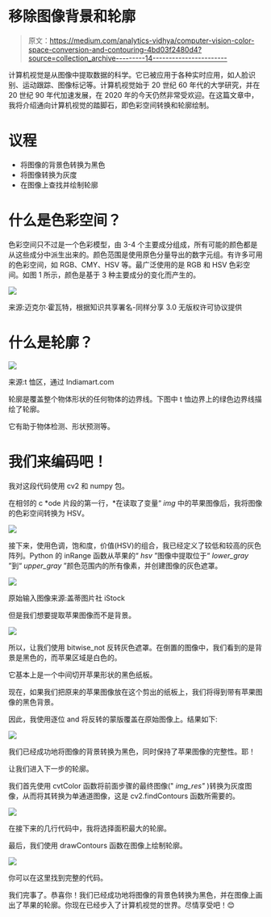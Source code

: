 # 移除图像背景和轮廓

> 原文：<https://medium.com/analytics-vidhya/computer-vision-color-space-conversion-and-contouring-4bd03f2480d4?source=collection_archive---------14----------------------->

计算机视觉是从图像中提取数据的科学。它已被应用于各种实时应用，如人脸识别、运动跟踪、图像标记等。计算机视觉始于 20 世纪 60 年代的大学研究，并在 20 世纪 90 年代加速发展，在 2020 年的今天仍然非常受欢迎。在这篇文章中，我将介绍通向计算机视觉的踏脚石，即色彩空间转换和轮廓绘制。

# 议程

*   将图像的背景色转换为黑色
*   将图像转换为灰度
*   在图像上查找并绘制轮廓

# 什么是色彩空间？

色彩空间只不过是一个色彩模型，由 3-4 个主要成分组成，所有可能的颜色都是从这些成分中派生出来的。颜色范围是使用原色分量导出的数字元组。有许多可用的色彩空间，如 RGB、CMY、HSV 等。最广泛使用的是 RGB 和 HSV 色彩空间。如图 1 所示，颜色是基于 3 种主要成分的变化而产生的。

![](img/6c10f48adcaac33f00c0b952dc668eaf.png)

来源:迈克尔·霍瓦特，根据知识共享署名-同样分享 3.0 无版权许可协议提供

# 什么是轮廓？

![](img/fa81b3db4b8e53cca0068ba6e4bb24e9.png)

来源:t 恤区，通过 Indiamart.com

轮廓是覆盖整个物体形状的任何物体的边界线。下图中 t 恤边界上的绿色边界线描绘了轮廓。

它有助于物体检测、形状预测等。

# 我们来编码吧！

我对这段代码使用 cv2 和 numpy 包。

在相邻的 c *ode 片段的第一行，*在读取了变量“ *img* 中的苹果图像后，我将图像的色彩空间转换为 HSV。

![](img/28d35ee28aae152dfa8bda96dc4c647c.png)

接下来，使用色调，饱和度，价值(HSV)的组合，我已经定义了较低和较高的灰色阵列。Python 的 inRange 函数从苹果的“ *hsv* ”图像中提取位于“ *lower_gray* ”到“ *upper_gray* ”颜色范围内的所有像素，并创建图像的灰色遮罩。

![](img/bd59c6afb44b6587e5529cd90342e3c0.png)

原始输入图像来源:盖蒂图片社 iStock

但是我们想要提取苹果图像而不是背景。

![](img/3a6a1f4229874cbbfc60bc902f9bab48.png)

所以，让我们使用 bitwise_not 反转灰色遮罩。在倒置的图像中，我们看到的是背景是黑色的，而苹果区域是白色的。

它基本上是一个中间切开苹果形状的黑色纸板。

现在，如果我们把原来的苹果图像放在这个剪出的纸板上，我们将得到带有苹果图像的黑色背景。

因此，我使用逐位 and 将反转的蒙版覆盖在原始图像上。结果如下:

![](img/774336f2beaed59220152a553cef5df4.png)

我们已经成功地将图像的背景转换为黑色，同时保持了苹果图像的完整性。耶！

让我们进入下一步的轮廓。

我们首先使用 cvtColor 函数将前面步骤的最终图像(" *img_res"* )转换为灰度图像，从而将其转换为单通道图像，这是 cv2.findContours 函数所需要的。

![](img/f25c9a46aca610392f535d1f795bf7e2.png)

在接下来的几行代码中，我将选择面积最大的轮廓。

最后，我们使用 drawContours 函数在图像上绘制轮廓。

![](img/0ac2270d74068a2cc16aa896f429f9a2.png)

你可以在这里找到完整的代码。

我们完事了。恭喜你！我们已经成功地将图像的背景色转换为黑色，并在图像上画出了苹果的轮廓。你现在已经步入了计算机视觉的世界。尽情享受吧！😊